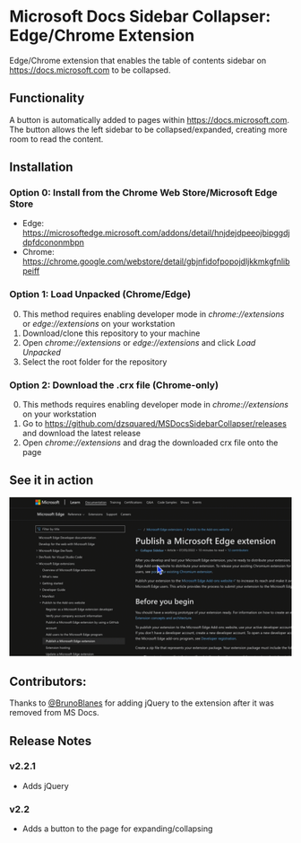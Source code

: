 # Microsoft Docs Sidebar Collapser: Edge/Chrome Extension

Edge/Chrome extension that enables the table of contents sidebar on https://docs.microsoft.com to be collapsed.

## Functionality
A button is automatically added to pages within https://docs.microsoft.com.
The button allows the left sidebar to be collapsed/expanded, creating more room to read the content.

## Installation
### Option 0: Install from the Chrome Web Store/Microsoft Edge Store
- Edge: https://microsoftedge.microsoft.com/addons/detail/hnjdejdpeeojbipggdjdpfdcononmbpn
- Chrome: https://chrome.google.com/webstore/detail/gbjnfidofpopojdljkkmkgfnlibpeiff

### Option 1: Load Unpacked (Chrome/Edge)
0. This method requires enabling developer mode in *chrome://extensions* or *edge://extensions* on your workstation
1. Download/clone this repository to your machine
2. Open *chrome://extensions* or *edge://extensions* and click *Load Unpacked*
3. Select the root folder for the repository

### Option 2: Download the .crx file (Chrome-only)
0. This methods requires enabling developer mode in *chrome://extensions* on your workstation
1. Go to https://github.com/dzsquared/MSDocsSidebarCollapser/releases and download the latest release
2. Open *chrome://extensions* and drag the downloaded crx file onto the page

## See it in action

![Collapse and Expand](/images/example.gif)


## Contributors:
Thanks to [@BrunoBlanes](https://github.com/BrunoBlanes) for adding jQuery to the extension after it was removed from MS Docs.

## Release Notes
### v2.2.1
- Adds jQuery

### v2.2
- Adds a button to the page for expanding/collapsing

